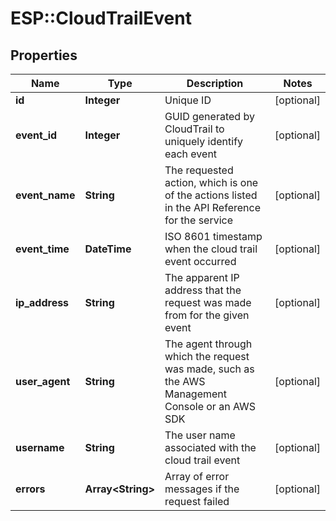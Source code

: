 # ESP::CloudTrailEvent

## Properties
Name | Type | Description | Notes
------------ | ------------- | ------------- | -------------
**id** | **Integer** | Unique ID | [optional] 
**event_id** | **Integer** | GUID generated by CloudTrail to uniquely identify each event | [optional] 
**event_name** | **String** | The requested action, which is one of the actions listed in the API Reference for the service | [optional] 
**event_time** | **DateTime** | ISO 8601 timestamp when the cloud trail event occurred | [optional] 
**ip_address** | **String** | The apparent IP address that the request was made from for the given event | [optional] 
**user_agent** | **String** | The agent through which the request was made, such as the AWS Management Console or an AWS SDK | [optional] 
**username** | **String** | The user name associated with the cloud trail event | [optional] 
**errors** | **Array&lt;String&gt;** | Array of error messages if the request failed | [optional] 


